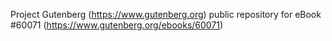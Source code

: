 Project Gutenberg (https://www.gutenberg.org) public repository for
eBook #60071 (https://www.gutenberg.org/ebooks/60071)
